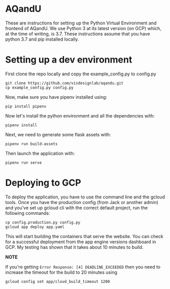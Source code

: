 # AQandU
These are instructions for setting up the Python Virtual Environment and frontend of AQandU. We use Python 3 at its latest version (on GCP) which, at the time of writing, is 3.7. These instructions assume that you have python 3.7 and pip installed locally.
  
# Setting up a dev environment

First clone the repo locally and copy the example_config.py to config.py

```
git clone https://github.com/visdesignlab/aqandu.git
cp example_config.py config.py
```

Now, make sure you have pipenv installed using:

```
pip install pipenv
```

Now let's install the python environment and all the dependencies with:

```
pipenv install
```

Next, we need to generate some flask assets with:

```
pipenv run build-assets
```

Then launch the application with:

```
pipenv run serve
```


# Deploying to GCP

To deploy the application, you have to use the command line and the gcloud tools. Once you have the production config (from Jack or another admin) and you've set up gcloud cli with the correct default project, run the following commands:

```
cp config.production.py config.py
gcloud app deploy app.yaml
```

This will start building the containers that serve the website. You can check for a successful deployment from the app engine versions dashboard in GCP. My testing has shown that it takes about 10 minutes to build.

**NOTE**

If you're getting `Error Response: [4] DEADLINE_EXCEEDED` then you need to increase the timeout for the build to 20 minutes using 

```
gcloud config set app/cloud_build_timeout 1200
```